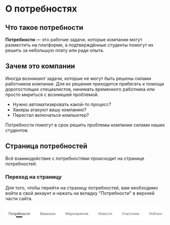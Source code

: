 # О потребностях

## Что такое потребности
**Потребности** — это рабочие задачи, которые компании могут разместить на платформе, а подтверждённые студенты помогут их решить за небольшую плату или ради опыта.


## Зачем это компании
Иногда возникают задачи, которые не могут быть решены силами работников компании. Для их решения приходится прибегать к помощи дорогостоящих специалистов, нанимать временного работника или просто мириться с возникшей проблемой.

- Нужно автоматизировать какой-то процесс?
- Хакеры атакуют вашу компанию?
- Перестал включаться компьютер?

Потребности помогут в срок решить проблемы компании силами наших студентов.


## Страница потребностей
Всё взаимодействие с потребностями происходит на странице потребностей.

### Переход на страницу
Для того, чтобы перейти на страницу потребностей, вам необходимо войти в свой аккаунт и нажать на вкладку "Потребности" в верхней части сайта.

![Вкладки.jpg](../files/Вкладки.jpg)